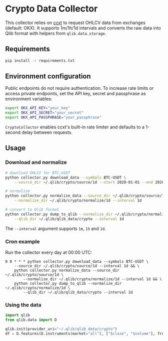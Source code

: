 # Crypto Data Collector

This collector relies on [ccxt](https://github.com/ccxt/ccxt) to request OHLCV data
from exchanges (default: OKX). It supports 1m/1h/1d intervals and converts the raw
data into Qlib format with helpers from `qlib.data.storage`.

## Requirements

```bash
pip install -r requirements.txt
```

## Environment configuration

Public endpoints do not require authentication. To increase rate limits or access
private endpoints, set the API key, secret and passphrase as environment variables:

```bash
export OKX_API_KEY="your_key"
export OKX_API_SECRET="your_secret"
export OKX_API_PASSPHRASE="your_passphrase"
```

`CryptoCollector` enables ccxt's built-in rate limiter and defaults to a 1-second
delay between requests.

## Usage

### Download and normalize

```bash
# download OHLCV for BTC-USDT
python collector.py download_data --symbols BTC-USDT \
    --source_dir ~/.qlib/crypto/source/1d --start 2020-01-01 --end 2020-12-31 --interval 1d

# normalize
python collector.py normalize_data --source_dir ~/.qlib/crypto/source/1d \
    --normalize_dir ~/.qlib/crypto/normalize/1d --interval 1d

# convert to Qlib format
python collector.py dump_to_qlib --normalize_dir ~/.qlib/crypto/normalize/1d \
    --qlib_dir ~/.qlib/qlib_data/crypto --interval 1d
```

The `--interval` argument supports `1m`, `1h` and `1d`.

### Cron example

Run the collector every day at 00:00 UTC:

```cron
0 0 * * * python collector.py download_data --symbols BTC-USDT \
    --source_dir ~/.qlib/crypto/source/1d --interval 1d && \
    python collector.py normalize_data --source_dir ~/.qlib/crypto/source/1d \
        --normalize_dir ~/.qlib/crypto/normalize/1d --interval 1d && \
    python collector.py dump_to_qlib --normalize_dir ~/.qlib/crypto/normalize/1d \
        --qlib_dir ~/.qlib/qlib_data/crypto --interval 1d
```

### Using the data

```python
import qlib
from qlib.data import D

qlib.init(provider_uri="~/.qlib/qlib_data/crypto")
df = D.features(D.instruments(market="all"), ["$close", "$volume"], freq="day")
```

